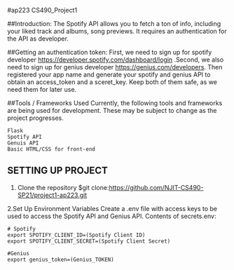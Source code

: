 #ap223
CS490_Project1

##Introduction: 
The Spotify API allows you to fetch a ton of info, including your liked track and albums, song previews. It requires an authentication for the API as developer.

##Getting an authentication token: First, we need to sign up for spotify developer https://developer.spotify.com/dashboard/login .Second, we also need to sign up for genius developer https://genius.com/developers. Then registered your app name and generate your spotify and genius API to obtain an access_token and a sceret_key. Keep both of them safe, as we need them for later use.

##Tools / Frameworks Used
Currently, the following tools and frameworks are being used for development. These may be subject to change as the project progresses.

    Flask 
    Spotify API
    Genuis API
    Basic HTML/CSS for front-end

## SETTING UP PROJECT
1. Clone the repository
  $git clone:https://github.com/NJIT-CS490-SP21/project1-ap223.git

2.Set Up Environment Variables Create a .env file with access keys to be used to access the Spotify API and Genius API.
  Contents of secrets.env:

    # Spotify
    export SPOTIFY_CLIENT_ID=(Spotify Client ID)
    export SPOTIFY_CLIENT_SECRET=(Spotify Client Secret)
    
    #Genius
    export genius_token=(Genius_TOKEN)
  
